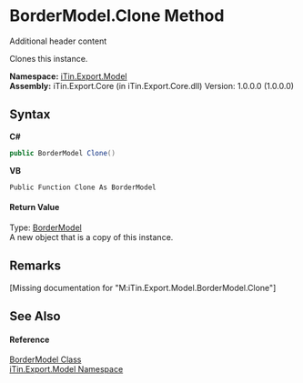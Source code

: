 # BorderModel.Clone Method 
Additional header content 

Clones this instance.

**Namespace:**&nbsp;<a href="N_iTin_Export_Model">iTin.Export.Model</a><br />**Assembly:**&nbsp;iTin.Export.Core (in iTin.Export.Core.dll) Version: 1.0.0.0 (1.0.0.0)

## Syntax

**C#**<br />
``` C#
public BorderModel Clone()
```

**VB**<br />
``` VB
Public Function Clone As BorderModel
```


#### Return Value
Type: <a href="T_iTin_Export_Model_BorderModel">BorderModel</a><br />A new object that is a copy of this instance.

## Remarks
\[Missing <remarks> documentation for "M:iTin.Export.Model.BorderModel.Clone"\]

## See Also


#### Reference
<a href="T_iTin_Export_Model_BorderModel">BorderModel Class</a><br /><a href="N_iTin_Export_Model">iTin.Export.Model Namespace</a><br />